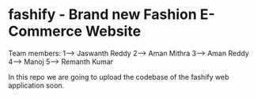 # fashify - Brand new Fashion E-Commerce Website

Team members:
1--> Jaswanth Reddy
2--> Aman Mithra
3--> Aman Reddy
4--> Manoj
5--> Remanth Kumar

In this repo we are going to upload the codebase of the fashify web application soon.
